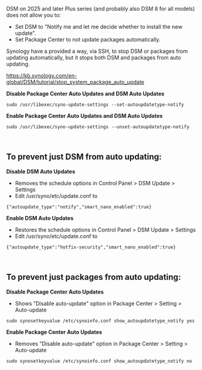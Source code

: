 DSM on 2025 and later Plus series (and probably also DSM 8 for all models) does not allow you to: 
- Set DSM to "Notify me and let me decide whether to install the new update".
- Set Package Center to not update packages automatically.

Synology have a provided a way, via SSH, to stop DSM or packages from updating automatically, but it stops both DSM and packages from auto updating.

https://kb.synology.com/en-global/DSM/tutorial/stop_system_package_auto_update

**Disable Package Center Auto Updates and DSM Auto Updates**
```
sudo /usr/libexec/syno-update-settings --set-autoupdatetype-notify
```

**Enable Package Center Auto Updates and DSM Auto Updates**
```
sudo /usr/libexec/syno-update-settings --unset-autoupdatetype-notify
```

<br>

## To prevent just DSM from auto updating:

**Disable DSM Auto Updates**
- Removes the schedule options in Control Panel > DSM Update > Settings
- Edit /usr/syno/etc/update.conf to <br>
```
{"autoupdate_type":"notify","smart_nano_enabled":true}
```

**Enable DSM Auto Updates**
- Restores the schedule options in Control Panel > DSM Update > Settings
- Edit /usr/syno/etc/update.conf to <br>
```
{"autoupdate_type":"hotfix-security","smart_nano_enabled":true}
```

<br>

## To prevent just packages from auto updating:

**Disable Package Center Auto Updates**
- Shows "Disable auto-update" option in Package Center > Setting > Auto-update
```
sudo synosetkeyvalue /etc/synoinfo.conf show_autoupdatetype_notify yes
```

**Enable Package Center Auto Updates**
- Removes "Disable auto-update" option in Package Center > Setting > Auto-update
```
sudo synosetkeyvalue /etc/synoinfo.conf show_autoupdatetype_notify no
```
